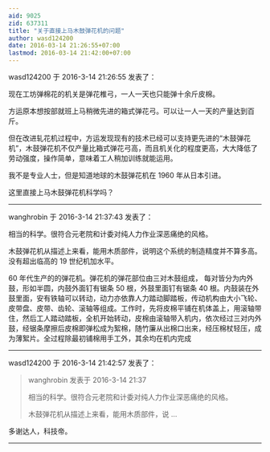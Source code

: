 ```yaml
---
aid: 9025
zid: 637311
title: "关于直接上马木鼓弹花机的问题"
author: wasd124200
date: 2016-03-14 21:26:55+07:00
lastmod: 2016-03-14 21:42:00+07:00
---
```


wasd124200 于 2016-3-14 21:26:55 发表了：

现在工坊弹棉花的机关是弹花椎弓，一人一天也只能弹十余斤皮棉。

方运原本想按部就班上马稍微先进的箱式弹花弓。可以让一人一天的产量达到百斤。

但在改进轧花机过程中，方运发现现有的技术已经可以支持更先进的“木鼓弹花机”，木鼓弹花机不仅产量比箱式弹花弓高，而且机关化的程度更高，大大降低了劳动强度，操作简单，意味着工人稍加训练就能运用。

我不是专业人士，但是知道地球的木鼓弹花机在 1960 年从日本引进。

这里直接上马木鼓弹花机科学吗？

---

wanghrobin 于 2016-3-14 21:37:43 发表了：

相当的科学。很符合元老院和计委对纯人力作业深恶痛绝的风格。

木鼓弹花机从描述上来看，能用木质部件，说明这个系统的制造精度并不算多高。没有超出临高的 19 世纪机加水平。

60 年代生产的的弹花机。弹花机的弹花部位由三对木鼓组成， 每对皆分为内外鼓，形如半圆，内鼓外面钉有锯条 50 根，外鼓里面钉有锯条 40 根。内鼓装在外鼓里面，安有铁轴可以转动，动力亦依靠人力踏动脚踏板，传动机构由大小飞轮、皮带盘、皮带、齿轮、滚轴等组成。工作时，先将皮棉平铺在机体盖上，用滚轴带住，然后工人踏动踏板，全机开始转动，皮棉由滚轴带入机内，依次经过三对内外鼓，经锯条摩擦后皮棉即弹松成为絮棉，随竹廉从出棉口出来，经压棉杖轻压，成为薄絮片。全过程除最初铺棉用手工外，其余均在机内完成

---

wasd124200 于 2016-3-14 21:42:57 发表了：

> wanghrobin 发表于 2016-3-14 21:37
>
> 相当的科学。很符合元老院和计委对纯人力作业深恶痛绝的风格。
>
> 木鼓弹花机从描述上来看，能用木质部件，说 ...

多谢达人，科技帝。

---
